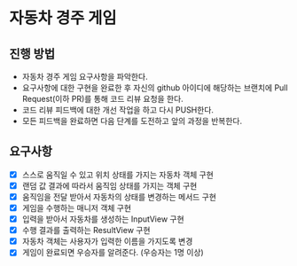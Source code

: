 # 자동차 경주 게임
## 진행 방법
* 자동차 경주 게임 요구사항을 파악한다.
* 요구사항에 대한 구현을 완료한 후 자신의 github 아이디에 해당하는 브랜치에 Pull Request(이하 PR)를 통해 코드 리뷰 요청을 한다.
* 코드 리뷰 피드백에 대한 개선 작업을 하고 다시 PUSH한다.
* 모든 피드백을 완료하면 다음 단계를 도전하고 앞의 과정을 반복한다.

## 요구사항
- [x] 스스로 움직일 수 있고 위치 상태를 가지는 자동차 객체 구현
- [x] 랜덤 값 결과에 따라서 움직임 상태를 가지는 객체 구현
- [x] 움직임을 전달 받아서 자동차의 상태를 변경하는 메서드 구현
- [x] 게임을 수행하는 매니저 객체 구현
- [x] 입력을 받아서 자동차를 생성하는 InputView 구현
- [x] 수행 결과를 출력하는 ResultView 구현
- [x] 자동차 객체는 사용자가 입력한 이름을 가지도록 변경
- [x] 게임이 완료되면 우승자를 알려준다. (우승자는 1명 이상)
